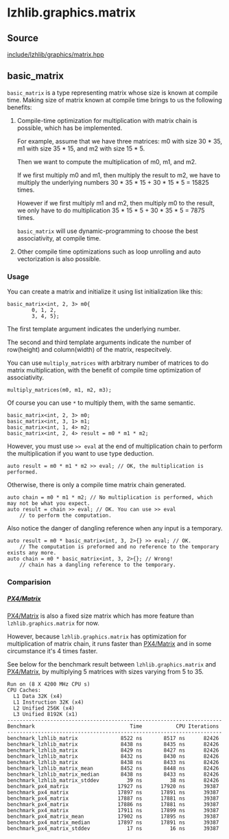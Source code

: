 # lzhlib.graphics.matrix

## Source

[include/lzhlib/graphics/matrix.hpp](../../include/lzhlib/graphics/matrix.hpp)

## basic_matrix

`basic_matrix` is a type representing matrix whose size is known at compile time.
Making size of matrix known at compile time brings to us the following benefits:

1. Compile-time optimization for multiplication with matrix chain is possible, which has be implemented.

   For example, assume that we have three matrices: m0 with size 30 * 35, m1 with size 35 * 15, and m2 with size 15 * 5.

   Then we want to compute the multiplication of m0, m1, and m2.

   If we first multiply m0 and m1, then multiply the result to m2, we have to multiply the underlying numbers 30 * 35 * 15 + 30 * 15 * 5 = 15825 times.

   However if we first multiply m1 and m2, then multiply m0 to the result, we only have to do multiplication 35 * 15 * 5 + 30 * 35 * 5 = 7875 times.

   `basic_matrix` will use dynamic-programming to choose the best associativity, at compile time.

2. Other compile time optimizations such as loop unrolling and auto vectorization is also possible.


### Usage
You can create a matrix and initialize it using list initialization like this:

```
basic_matrix<int, 2, 3> m0{
        0, 1, 2,
        3, 4, 5};
```

The first template argument indicates the underlying number.

The second and third template arguments indicate the number of row(height) and column(width) of the matrix, respecitvely.

You can use `multiply_matrices` with arbitrary number of matrices to do matrix multiplication, with the benefit of compile time optimization of associativity.

```
multiply_matrices(m0, m1, m2, m3);
```

Of course you can use `*` to multiply them, with the same semantic.

```
basic_matrix<int, 2, 3> m0;
basic_matrix<int, 3, 1> m1;
basic_matrix<int, 1, 4> m2;
basic_matrix<int, 2, 4> result = m0 * m1 * m2;
```

However, you must use `>> eval` at the end of multiplication chain to perform the multiplication if you want to use type deduction.

```
auto result = m0 * m1 * m2 >> eval; // OK, the multiplication is performed.
```

Otherwise, there is only a compile time matrix chain generated.
```
auto chain = m0 * m1 * m2; // No multiplication is performed, which may not be what you expect.
auto result = chain >> eval; // OK. You can use >> eval
    // to perform the computation.
```

Also notice the danger of dangling reference when any input is a temporary.
```
auto result = m0 * basic_matrix<int, 3, 2>{} >> eval; // OK.
    // The computation is preformed and no reference to the temporary exists any more.
auto chain = m0 * basic_matrix<int, 3, 2>{}; // Wrong!
    // chain has a dangling reference to the temporary.
```

### Comparision

##### [PX4/Matrix](https://github.com/PX4/Matrix)

[PX4/Matrix](https://github.com/PX4/Matrix) is also a fixed size matrix which has more feature than `lzhlib.graphics.matrix` for now.

However, because `lzhlib.graphics.matrix` has optimization for multiplication of matrix chain, it runs faster than [PX4/Matrix](https://github.com/PX4/Matrix) and in some circumstance it's 4 times faster.

See below for the benchmark result between `lzhlib.graphics.matrix` and [PX4/Matrix](https://github.com/PX4/Matrix), by multiplying 5 matrices with sizes varying from 5 to 35.


```
Run on (8 X 4200 MHz CPU s)
CPU Caches:
  L1 Data 32K (x4)
  L1 Instruction 32K (x4)
  L2 Unified 256K (x4)
  L3 Unified 8192K (x1)
----------------------------------------------------------------------
Benchmark                               Time           CPU Iterations
----------------------------------------------------------------------
benchmark_lzhlib_matrix              8522 ns       8517 ns      82426
benchmark_lzhlib_matrix              8438 ns       8435 ns      82426
benchmark_lzhlib_matrix              8429 ns       8427 ns      82426
benchmark_lzhlib_matrix              8432 ns       8430 ns      82426
benchmark_lzhlib_matrix              8438 ns       8433 ns      82426
benchmark_lzhlib_matrix_mean         8452 ns       8448 ns      82426
benchmark_lzhlib_matrix_median       8438 ns       8433 ns      82426
benchmark_lzhlib_matrix_stddev         39 ns         38 ns      82426
benchmark_px4_matrix                17927 ns      17920 ns      39387
benchmark_px4_matrix                17897 ns      17891 ns      39387
benchmark_px4_matrix                17887 ns      17881 ns      39387
benchmark_px4_matrix                17886 ns      17881 ns      39387
benchmark_px4_matrix                17911 ns      17899 ns      39387
benchmark_px4_matrix_mean           17902 ns      17895 ns      39387
benchmark_px4_matrix_median         17897 ns      17891 ns      39387
benchmark_px4_matrix_stddev            17 ns         16 ns      39387
```


